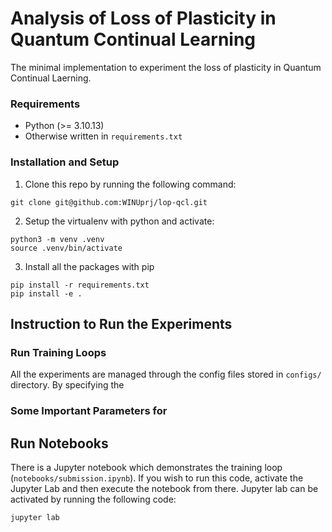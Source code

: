 # Analysis of Loss of Plasticity in Quantum Continual Learning

The minimal implementation to experiment the loss of plasticity in Quantum Continual Laerning.

### Requirements
- Python (>= 3.10.13)
- Otherwise written in `requirements.txt`

### Installation and Setup
1. Clone this repo by running the following command:

```
git clone git@github.com:WINUprj/lop-qcl.git
```

2. Setup the virtualenv with python and activate:
```
python3 -m venv .venv
source .venv/bin/activate
```

3. Install all the packages with pip
```
pip install -r requirements.txt
pip install -e .
```

## Instruction to Run the Experiments
### Run Training Loops
All the experiments are managed through the config files stored in `configs/` directory.
By specifying the 

### Some Important Parameters for 

## Run Notebooks
There is a Jupyter notebook which demonstrates the training loop (`notebooks/submission.ipynb`).
If you wish to run this code, activate the Jupyter Lab and then execute the notebook from there.
Jupyter lab can be activated by running the following code:

```
jupyter lab
```